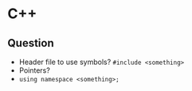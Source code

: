 # C++

## Question

- Header file to use symbols? `#include <something>`
- Pointers?
- `using namespace <something>;`